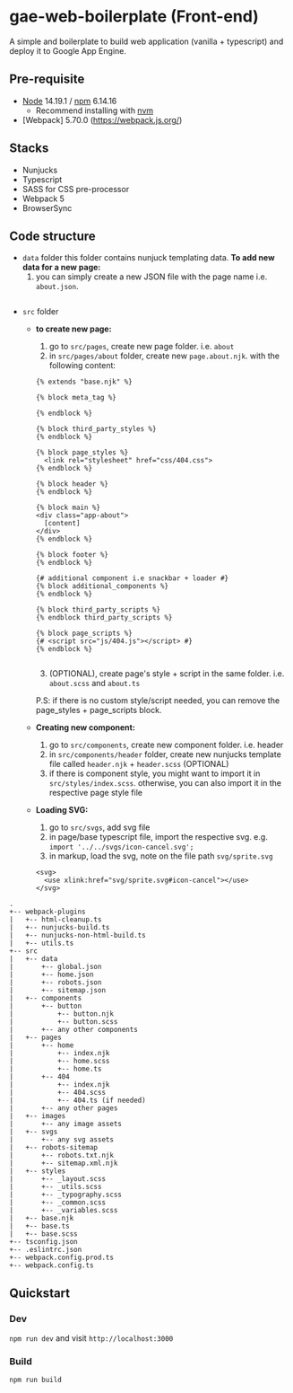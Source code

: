 # gae-web-boilerplate (Front-end)
A simple and boilerplate to build web application (vanilla + typescript) and deploy it to Google App Engine.

## Pre-requisite
* [Node](https://nodejs.org/en/) 14.19.1 / [npm](https://www.npmjs.com/) 6.14.16
    * Recommend installing with [nvm](https://github.com/creationix/nvm)
* [Webpack] 5.70.0 (https://webpack.js.org/)

## Stacks
* Nunjucks
* Typescript
* SASS for CSS pre-processor
* Webpack 5
* BrowserSync

## Code structure
* `data` folder
    this folder contains nunjuck templating data.
    **To add new data for a new page:**
    1. you can simply create a new JSON file with the page name i.e. `about.json`.
    ```
* `src` folder
    - **to create new page:**
      1. go to `src/pages`, create new page folder. i.e. `about`
      2. in `src/pages/about` folder, create new `page.about.njk`. with the following content:
      ```
      {% extends "base.njk" %}

      {% block meta_tag %}

      {% endblock %}

      {% block third_party_styles %}
      {% endblock %}

      {% block page_styles %}
        <link rel="stylesheet" href="css/404.css">
      {% endblock %}

      {% block header %}
      {% endblock %}

      {% block main %}
      <div class="app-about">
        [content]
      </div>
      {% endblock %}

      {% block footer %}
      {% endblock %}

      {# additional component i.e snackbar + loader #}
      {% block additional_components %}
      {% endblock %}

      {% block third_party_scripts %}
      {% endblock third_party_scripts %}

      {% block page_scripts %}
      {# <script src="js/404.js"></script> #}
      {% endblock %}


      ```

      3. (OPTIONAL), create page's style + script in the same folder. i.e. `about.scss` and `about.ts`


      P.S: if there is no custom style/script needed, you can remove the page_styles + page_scripts block.


  - **Creating new component:**
      1. go to `src/components`, create new component folder. i.e. header
      2. in `src/components/header` folder, create new nunjucks template file called `header.njk` + `header.scss` (OPTIONAL)
      3. if there is component style, you might want to import it in `src/styles/index.scss`. otherwise, you can also import it in the respective page style file

  - **Loading SVG:**
      1. go to `src/svgs`, add svg file
      2. in page/base typescript file, import the respective svg. e.g. `import '../../svgs/icon-cancel.svg';`
      3. in markup, load the svg, note on the file path `svg/sprite.svg`
      ```
      <svg>
        <use xlink:href="svg/sprite.svg#icon-cancel"></use>
      </svg>
      ```

```
.
+-- webpack-plugins
|   +-- html-cleanup.ts
|   +-- nunjucks-build.ts
|   +-- nunjucks-non-html-build.ts
|   +-- utils.ts
+-- src
|   +-- data
|       +-- global.json
|       +-- home.json
|       +-- robots.json
|       +-- sitemap.json
|   +-- components
|       +-- button
|           +-- button.njk
|           +-- button.scss
|       +-- any other components
|   +-- pages
|       +-- home
|           +-- index.njk
|           +-- home.scss
|           +-- home.ts
|       +-- 404
|           +-- index.njk
|           +-- 404.scss
|           +-- 404.ts (if needed)
|       +-- any other pages
|   +-- images
|       +-- any image assets
|   +-- svgs
|       +-- any svg assets
|   +-- robots-sitemap
|       +-- robots.txt.njk
|       +-- sitemap.xml.njk
|   +-- styles
|       +-- _layout.scss
|       +-- _utils.scss
|       +-- _typography.scss
|       +-- _common.scss
|       +-- _variables.scss
|   +-- base.njk
|   +-- base.ts
|   +-- base.scss
+-- tsconfig.json
+-- .eslintrc.json
+-- webpack.config.prod.ts
+-- webpack.config.ts

```

## Quickstart

### Dev
`npm run dev` and visit `http://localhost:3000`

### Build
`npm run build`
